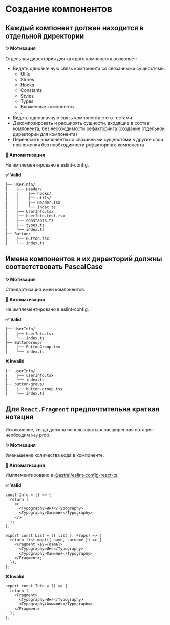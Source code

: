 # Создание компонентов

## Каждый компонент должен находится в отдельной директории

**✨ Мотивация**

Отдельная директория для каждого компонента позволяет:
- Видеть однозначную связь компонента со связанными сущностями:
  - Utils
  - Stores
  - Hooks
  - Constants
  - Styles
  - Types
  - Вложенные компоненты
  - ...
- Видеть однозначную связь компонента с его тестами
- Декомпозировать и расширять сущности, входящие в состав компонента, без необходимости рефакторинга (создание отдельной директории для компонента)
- Переносить компоненты со связанными сущностями в другие слои приложения без необходимости рефакторинга компонента

**🤖 Автоматизация**

Не имплементировано в eslint-config.

**✅ Valid**

```
├── UserInfo/
|    ├── Header/
|    |    |── hooks/
|    |    |── utils/
|    |    |── Header.tsx
|    |    └── index.ts
|    ├── UserInfo.tsx
|    ├── UserInfo.test.tsx
|    ├── constants.ts
|    ├── types.ts
|    └── index.ts
├── Button/
|    ├── Button.tsx
|    └── index.ts
```

## Имена компонентов и их директорий должны соответствовать PascalCase

**✨ Мотивация**

Стандартизация имен компонентов.

**🤖 Автоматизация**

Не имплементировано в eslint-config.

**✅ Valid**

```
├── UserInfo/
|    ├── UserInfo.tsx
|    └── index.ts
├── ButtonGroup/
|    ├── ButtonGroup.tsx
|    └── index.ts
```

**❌ Invalid**

```
├── userInfo/
|    ├── userInfo.tsx
|    └── index.ts
├── button-group/
|    ├── button-group.tsx
|    └── index.ts
```

## Для `React.Fragment` предпочтительна краткая нотация

Исключение, когда должна использоваться расширенная нотация - необходим `key` prop.

**✨ Мотивация**

Уменьшение количества кода в компоненте.

**🤖 Автоматизация**

Имплементировано в [@astral/eslint-config-react-ts](https://www.npmjs.com/package/@astral/eslint-config-react-ts).

**✅ Valid**

```tsx
const Info = () => {
  return (
    <>
      <Typography>Имя</Typography>
      <Typography>Фамилия</Typography>
    </>
  );
};
```

```tsx
export const List = ({ list }: Props) => {
  return list.map(({ name, surname }) => {
    <Fragment key={name}>
      <Typography>Имя</Typography>
      <Typography>Фамилия</Typography>
    </Fragment>;
  });
};
```

**❌ Invalid**

```tsx
export const Info = () => {
  return (
    <Fragment>
      <Typography>Имя</Typography>
      <Typography>Фамилия</Typography>
    </Fragment>
  );
};
```
